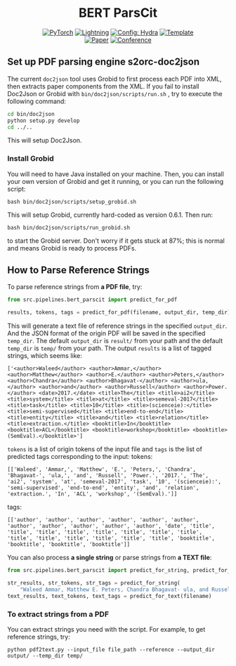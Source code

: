 
<div align="center">
   
# BERT ParsCit

<a href="https://pytorch.org/get-started/locally/"><img alt="PyTorch" src="https://img.shields.io/badge/PyTorch-ee4c2c?logo=pytorch&logoColor=white"></a>
<a href="https://pytorchlightning.ai/"><img alt="Lightning" src="https://img.shields.io/badge/-Lightning-792ee5?logo=pytorchlightning&logoColor=white"></a>
<a href="https://hydra.cc/"><img alt="Config: Hydra" src="https://img.shields.io/badge/Config-Hydra-89b8cd"></a>
<a href="https://github.com/ashleve/lightning-hydra-template"><img alt="Template" src="https://img.shields.io/badge/-Lightning--Hydra--Template-017F2F?style=flat&logo=github&labelColor=gray"></a><br>
[![Paper](http://img.shields.io/badge/paper-arxiv.1001.2234-B31B1B.svg)](https://www.nature.com/articles/nature14539)
[![Conference](http://img.shields.io/badge/AnyConference-year-4b44ce.svg)](https://papers.nips.cc/paper/2020)

</div>

##  Set up PDF parsing engine s2orc-doc2json

The current `doc2json` tool uses Grobid to first process each PDF into XML, then extracts paper components from the XML.
If you fail to install Doc2Json or Grobid with `bin/doc2json/scripts/run.sh` , try to execute the following command:
```bash
cd bin/doc2json
python setup.py develop
cd ../..
```
This will setup Doc2Json.

### Install Grobid

You will need to have Java installed on your machine. Then, you can install your own version of Grobid and get it running, or you can run the following script:

```console
bash bin/doc2json/scripts/setup_grobid.sh
```

This will setup Grobid, currently hard-coded as version 0.6.1. Then run:

```console
bash bin/doc2json/scripts/run_grobid.sh
```

to start the Grobid server. Don't worry if it gets stuck at 87%; this is normal and means Grobid is ready to process PDFs.


## How to Parse Reference Strings

To parse reference strings from **a PDF file**, try:

```python
from src.pipelines.bert_parscit import predict_for_pdf

results, tokens, tags = predict_for_pdf(filename, output_dir, temp_dir)
```
This will generate a text file of reference strings in the specified `output_dir`.
And the JSON format of the origin PDF will be saved in the specified `temp_dir`. 
The default `output_dir` is `result/` from your path and the default `temp_dir` is `temp/` from your path.
The output `results` is a list of tagged strings, which seems like:
```
['<author>Waleed</author> <author>Ammar,</author> <author>Matthew</author> <author>E.</author> <author>Peters,</author> <author>Chandra</author> <author>Bhagavat-</author> <author>ula,</author> <author>and</author> <author>Russell</author> <author>Power.</author> <date>2017.</date> <title>The</title> <title>ai2</title> <title>system</title> <title>at</title> <title>semeval-2017</title> <title>task</title> <title>10</title> <title>(scienceie):</title> <title>semi-supervised</title> <title>end-to-end</title> <title>entity</title> <title>and</title> <title>relation</title> <title>extraction.</title> <booktitle>In</booktitle> <booktitle>ACL</booktitle> <booktitle>workshop</booktitle> <booktitle>(SemEval).</booktitle>']
```

`tokens` is a list of origin tokens of the input file and `tags` is the list of predicted tags corresponding to the input:
tokens:
```
[['Waleed', 'Ammar,', 'Matthew', 'E.', 'Peters,', 'Chandra', 'Bhagavat-', 'ula,', 'and', 'Russell', 'Power.', '2017.', 'The', 'ai2', 'system', 'at', 'semeval-2017', 'task', '10', '(scienceie):', 'semi-supervised', 'end-to-end', 'entity', 'and', 'relation', 'extraction.', 'In', 'ACL', 'workshop', '(SemEval).']]
```
tags:
```
[['author', 'author', 'author', 'author', 'author', 'author', 'author', 'author', 'author', 'author', 'author', 'date', 'title', 'title', 'title', 'title', 'title', 'title', 'title', 'title', 'title', 'title', 'title', 'title', 'title', 'title', 'booktitle', 'booktitle', 'booktitle', 'booktitle']]
```

You can also process **a single string** or parse strings from **a TEXT file**:

```python
from src.pipelines.bert_parscit import predict_for_string, predict_for_text

str_results, str_tokens, str_tags = predict_for_string(
    "Waleed Ammar, Matthew E. Peters, Chandra Bhagavat- ula, and Russell Power. 2017. The ai2 system at semeval-2017 task 10 (scienceie): semi-supervised end-to-end entity and relation extraction. In ACL workshop (SemEval).")
text_results, text_tokens, text_tags = predict_for_text(filename)
```

### To extract strings from a PDF
You can extract strings you need with the script. 
For example, to get reference strings, try:
```console
python pdf2text.py --input_file file_path --reference --output_dir output/ --temp_dir temp/
```
 
